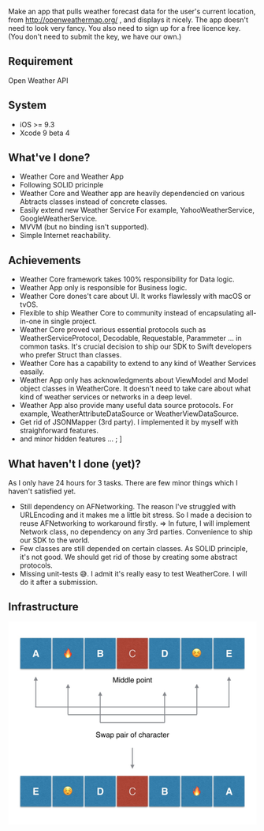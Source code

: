 
Make an app that pulls weather forecast data for the user's current location, from http://openweathermap.org/ , and displays it nicely. The app doesn't need to look very fancy. You also need to sign up for a free licence key. (You don't need to submit the key, we have our own.)

## Requirement
Open Weather API

## System
+ iOS >= 9.3
+ Xcode 9 beta 4

## What've I done?
+ Weather Core and Weather App
+ Following SOLID pricinple
+ Weather Core and Weather app are heavily dependencied on various Abtracts classes instead of concrete classes.
+ Easily extend new Weather Service For example, YahooWeatherService, GoogleWeatherService.
+ MVVM (but no binding isn't supported).
+ Simple Internet reachability.

## Achievements
+ Weather Core framework takes 100% responsibility for Data logic.
+ Weather App only is responsible for Business logic.
+ Weather Core dones't care about UI. It works flawlessly with macOS or tvOS.
+ Flexible to ship Weather Core to community instead of encapsulating all-in-one in single project.
+ Weather Core proved various essential protocols such as WeatherServiceProtocol, Decodable, Requestable, Parammeter ... in common tasks. It's crucial decision to ship our SDK to Swift developers who prefer Struct than classes.
+ Weather Core has a capability to extend to any kind of Weather Services easaily.
+ Weather App only has acknowledgments about ViewModel and Model object classes in WeatherCore. It doesn't need to take care about what kind of weather services or networks in a deep level.
+ Weather App also provide many useful data source protocols. For example, WeatherAttributeDataSource or WeatherViewDataSource.
+ Get rid of JSONMapper (3rd party). I implemented it by myself with straighforward features.
+ and minor hidden features ... ; ]

## What haven't I done (yet)?
As I only have 24 hours for 3 tasks. There are few minor things which I haven't satisfied yet.
+ Still dependency on AFNetworking. The reason I've struggled with URLEncoding and it makes me a little bit stress. So I made a decision to reuse AFNetworking to workaround firstly. => In future, I will implement Network class, no dependency on any 3rd parties. Convenience to ship our SDK to the world.
+ Few classes are still depended on certain classes. As SOLID principle, it's not good. We should get rid of those by creating some abstract protocols.
+ Missing unit-tests 😅. I admit it's really easy to test WeatherCore. I will do it after a submission.

## Infrastructure
![alt text](https://github.com/NghiaTranUIT/GoldenRetrieverProject/blob/master/Task%201/Reversed_String_Diagram.jpg)

